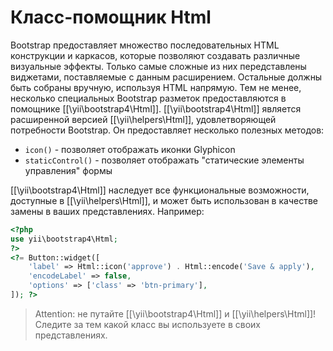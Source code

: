 Класс-помощник Html
===================

Bootstrap предоставляет множество последовательных HTML конструкции и каркасов, которые позволяют создавать различные визуальные эффекты. Только самые сложные из них передставлены виджетами, поставляемые с данным расширением. Остальные должны быть собраны вручную, используя HTML напрямую. Тем не менее, несколько специальных Bootstrap разметок предоставляются в помощнике [[\yii\bootstrap4\Html]]. [[\yii\bootstrap4\Html]] является расширенной версией [[\yii\helpers\Html]], удовлетворяющей потребности Bootstrap. Он предоставляет несколько полезных методов:

 - `icon()` - позволяет отображать иконки Glyphicon
 - `staticControl()` - позволяет отображать "статические элементы управления" формы

[[\yii\bootstrap4\Html]] наследует все функциональные возможности, доступные в [[\yii\helpers\Html]], и может быть использован в качестве замены в ваших представлениях. Например:

```php
<?php
use yii\bootstrap4\Html;
?>
<?= Button::widget([
    'label' => Html::icon('approve') . Html::encode('Save & apply'),
    'encodeLabel' => false,
    'options' => ['class' => 'btn-primary'],
]); ?>
```

> Attention: не путайте [[\yii\bootstrap4\Html]] и [[\yii\helpers\Html]]! Следите за тем какой класс вы используете в своих представлениях.
